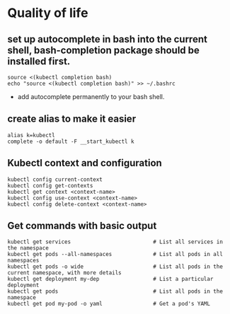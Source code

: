 # Quality of life

## set up autocomplete in bash into the current shell, bash-completion package should be installed first.
```
source <(kubectl completion bash) 
echo "source <(kubectl completion bash)" >> ~/.bashrc 
```
* add autocomplete permanently to your bash shell.

## create alias to make it easier
```
alias k=kubectl
complete -o default -F __start_kubectl k
```

## Kubectl context and configuration
```
kubectl config current-context
kubectl config get-contexts
kubectl get context <context-name>
kubectl config use-context <context-name>
kubectl config delete-context <context-name>
```

## Get commands with basic output
```
kubectl get services                          # List all services in the namespace
kubectl get pods --all-namespaces             # List all pods in all namespaces
kubectl get pods -o wide                      # List all pods in the current namespace, with more details
kubectl get deployment my-dep                 # List a particular deployment
kubectl get pods                              # List all pods in the namespace
kubectl get pod my-pod -o yaml                # Get a pod's YAML
```




